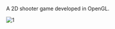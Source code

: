 A 2D shooter game developed in OpenGL.

![1](https://user-images.githubusercontent.com/57312446/155385396-86d5d258-409c-4a86-b073-088573479149.png)
